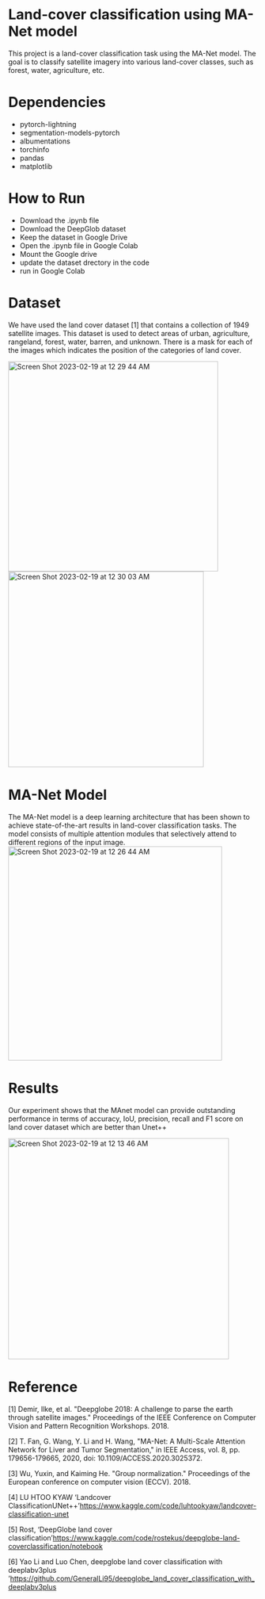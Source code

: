 # Land-cover classification using MA-Net model
This project is a land-cover classification task using the MA-Net model. The goal is to classify satellite imagery into various land-cover classes, such as forest, water, agriculture, etc.

# Dependencies
* pytorch-lightning
* segmentation-models-pytorch
* albumentations
* torchinfo
* pandas
* matplotlib

# How to Run
* Download the .ipynb file 
* Download the DeepGlob dataset
* Keep the dataset in Google Drive
* Open the .ipynb file in Google Colab
* Mount the Google drive 
* update the dataset drectory in the code
* run in Google Colab

# Dataset
We have used the land cover dataset [1] that contains a collection of 1949 satellite images. This dataset is used to detect areas of urban, agriculture, rangeland, forest, water, barren, and unknown. There is a mask for each of the images which indicates the position of the categories of land cover.

<img width="424" alt="Screen Shot 2023-02-19 at 12 29 44 AM" src="https://user-images.githubusercontent.com/24860187/219926779-1ce6c20f-6e94-445e-ab73-3899c385bebb.png"> 
<img width="395" alt="Screen Shot 2023-02-19 at 12 30 03 AM" src="https://user-images.githubusercontent.com/24860187/219926814-6f5061a4-b09b-408c-a153-43928c8efd8c.png">

# MA-Net Model
The MA-Net model is a deep learning architecture that has been shown to achieve state-of-the-art results in land-cover classification tasks. The model consists of multiple attention modules that selectively attend to different regions of the input image.
<img width="432" alt="Screen Shot 2023-02-19 at 12 26 44 AM" src="https://user-images.githubusercontent.com/24860187/219926038-596f7fa1-4230-496b-8c16-ba5459297fce.png">

# Results
Our experiment shows that the MAnet model can provide outstanding performance in terms of accuracy, IoU, precision, recall and F1 score on land cover dataset which are better than Unet++

<img width="446" alt="Screen Shot 2023-02-19 at 12 13 46 AM" src="https://user-images.githubusercontent.com/24860187/219923912-4a262f13-8ead-4d2d-9200-9ae384be0ab4.png">

# Reference
[1] Demir, Ilke, et al. "Deepglobe 2018: A challenge to parse the earth through satellite images."   Proceedings of the IEEE Conference on Computer Vision and Pattern Recognition Workshops. 2018.

[2] T. Fan, G. Wang, Y. Li and H. Wang, "MA-Net: A Multi-Scale Attention Network for Liver and Tumor Segmentation," in IEEE Access, vol. 8, pp. 179656-179665, 2020, doi: 10.1109/ACCESS.2020.3025372.

[3] Wu, Yuxin, and Kaiming He. "Group normalization." Proceedings of the European conference on computer vision (ECCV). 2018.

[4] LU HTOO KYAW ‘Landcover ClassificationUNet++’https://www.kaggle.com/code/luhtookyaw/landcover-classification-unet

[5] Rost, ‘DeepGlobe land cover classification’https://www.kaggle.com/code/rostekus/deepglobe-land-coverclassification/notebook

[6] Yao Li and Luo Chen, deepglobe land cover classification with deeplabv3plus ’https://github.com/GeneralLi95/deepglobe_land_cover_classification_with_deeplabv3plus

